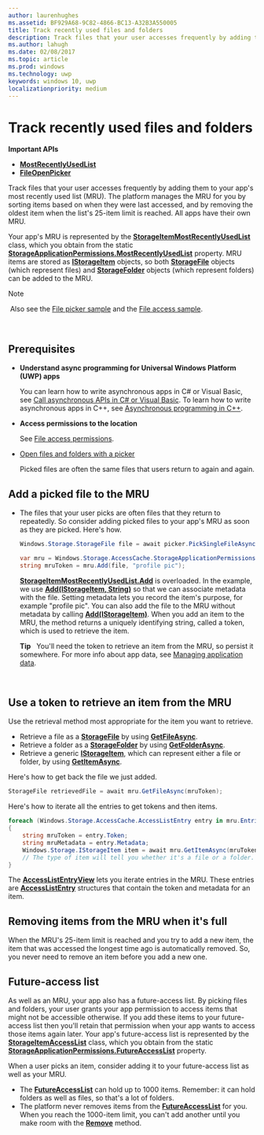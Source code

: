 ```yaml
---
author: laurenhughes
ms.assetid: BF929A68-9C82-4866-BC13-A32B3A550005
title: Track recently used files and folders
description: Track files that your user accesses frequently by adding them to your app's most recently used list (MRU).
ms.author: lahugh
ms.date: 02/08/2017
ms.topic: article
ms.prod: windows
ms.technology: uwp
keywords: windows 10, uwp
localizationpriority: medium
---
```

# Track recently used files and folders



**Important APIs**

- [**MostRecentlyUsedList**](https://msdn.microsoft.com/library/windows/apps/br207458)
- [**FileOpenPicker**](https://msdn.microsoft.com/library/windows/apps/hh738369)

Track files that your user accesses frequently by adding them to your app's most recently used list (MRU). The platform manages the MRU for you by sorting items based on when they were last accessed, and by removing the oldest item when the list's 25-item limit is reached. All apps have their own MRU.

Your app's MRU is represented by the [**StorageItemMostRecentlyUsedList**](https://msdn.microsoft.com/library/windows/apps/br207475) class, which you obtain from the static [**StorageApplicationPermissions.MostRecentlyUsedList**](https://msdn.microsoft.com/library/windows/apps/br207458) property. MRU items are stored as [**IStorageItem**](https://msdn.microsoft.com/library/windows/apps/br227129) objects, so both [**StorageFile**](https://msdn.microsoft.com/library/windows/apps/br227171) objects (which represent files) and [**StorageFolder**](https://msdn.microsoft.com/library/windows/apps/br227230) objects (which represent folders) can be added to the MRU.

> [!NOTE]
> Also see the [File picker sample](http://go.microsoft.com/fwlink/p/?linkid=619994) and the [File access sample](http://go.microsoft.com/fwlink/p/?linkid=619995).

 

## Prerequisites

-   **Understand async programming for Universal Windows Platform (UWP) apps**

    You can learn how to write asynchronous apps in C# or Visual Basic, see [Call asynchronous APIs in C# or Visual Basic](https://msdn.microsoft.com/library/windows/apps/mt187337). To learn how to write asynchronous apps in C++, see [Asynchronous programming in C++](https://msdn.microsoft.com/library/windows/apps/mt187334).

-   **Access permissions to the location**

    See [File access permissions](file-access-permissions.md).

-   [Open files and folders with a picker](quickstart-using-file-and-folder-pickers.md)

    Picked files are often the same files that users return to again and again.

 ## Add a picked file to the MRU

-   The files that your user picks are often files that they return to repeatedly. So consider adding picked files to your app's MRU as soon as they are picked. Here's how.

    ```cs
    Windows.Storage.StorageFile file = await picker.PickSingleFileAsync();

    var mru = Windows.Storage.AccessCache.StorageApplicationPermissions.MostRecentlyUsedList;
    string mruToken = mru.Add(file, "profile pic");
    ```

    [**StorageItemMostRecentlyUsedList.Add**](https://msdn.microsoft.com/library/windows/apps/br207476) is overloaded. In the example, we use [**Add(IStorageItem, String)**](https://msdn.microsoft.com/library/windows/apps/br207481) so that we can associate metadata with the file. Setting metadata lets you record the item's purpose, for example "profile pic". You can also add the file to the MRU without metadata by calling [**Add(IStorageItem)**](https://msdn.microsoft.com/library/windows/apps/br207480). When you add an item to the MRU, the method returns a uniquely identifying string, called a token, which is used to retrieve the item.

    **Tip**   You'll need the token to retrieve an item from the MRU, so persist it somewhere. For more info about app data, see [Managing application data](https://msdn.microsoft.com/library/windows/apps/hh465109).

     

## Use a token to retrieve an item from the MRU

Use the retrieval method most appropriate for the item you want to retrieve.

-   Retrieve a file as a [**StorageFile**](https://msdn.microsoft.com/library/windows/apps/br227171) by using [**GetFileAsync**](https://msdn.microsoft.com/library/windows/apps/br207486).
-   Retrieve a folder as a [**StorageFolder**](https://msdn.microsoft.com/library/windows/apps/br227230) by using [**GetFolderAsync**](https://msdn.microsoft.com/library/windows/apps/br207489).
-   Retrieve a generic [**IStorageItem**](https://msdn.microsoft.com/library/windows/apps/br227129), which can represent either a file or folder, by using [**GetItemAsync**](https://msdn.microsoft.com/library/windows/apps/br207492).

Here's how to get back the file we just added.

```cs
StorageFile retrievedFile = await mru.GetFileAsync(mruToken);
```

Here's how to iterate all the entries to get tokens and then items.

```cs
foreach (Windows.Storage.AccessCache.AccessListEntry entry in mru.Entries)
{
    string mruToken = entry.Token;
    string mruMetadata = entry.Metadata;
    Windows.Storage.IStorageItem item = await mru.GetItemAsync(mruToken);
    // The type of item will tell you whether it's a file or a folder.
}
```

The [**AccessListEntryView**](https://msdn.microsoft.com/library/windows/apps/br227349) lets you iterate entries in the MRU. These entries are [**AccessListEntry**](https://msdn.microsoft.com/library/windows/apps/br227348) structures that contain the token and metadata for an item.

## Removing items from the MRU when it's full

When the MRU's 25-item limit is reached and you try to add a new item, the item that was accessed the longest time ago is automatically removed. So, you never need to remove an item before you add a new one.

## Future-access list

As well as an MRU, your app also has a future-access list. By picking files and folders, your user grants your app permission to access items that might not be accessible otherwise. If you add these items to your future-access list then you'll retain that permission when your app wants to access those items again later. Your app's future-access list is represented by the [**StorageItemAccessList**](https://msdn.microsoft.com/library/windows/apps/br207459) class, which you obtain from the static [**StorageApplicationPermissions.FutureAccessList**](https://msdn.microsoft.com/library/windows/apps/br207457) property.

When a user picks an item, consider adding it to your future-access list as well as your MRU.

-   The [**FutureAccessList**](https://msdn.microsoft.com/library/windows/apps/br207457) can hold up to 1000 items. Remember: it can hold folders as well as files, so that's a lot of folders.
-   The platform never removes items from the [**FutureAccessList**](https://msdn.microsoft.com/library/windows/apps/br207457) for you. When you reach the 1000-item limit, you can't add another until you make room with the [**Remove**](https://msdn.microsoft.com/library/windows/apps/br207497) method.

